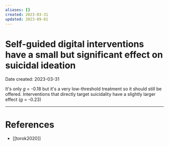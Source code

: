 ```yaml
---
aliases: []
created: 2023-03-31
updated: 2023-09-01
---
```


# Self-guided digital interventions have a small but significant effect on suicidal ideation
Date created: 2023-03-31

It's only *g* = -0.18 but it's a very low-threshold treatment so it should still be offered. Interventions that directly target suicidality have a slightly larger effect (*g* = -0.23)

---
# References
* [[torok2020]]